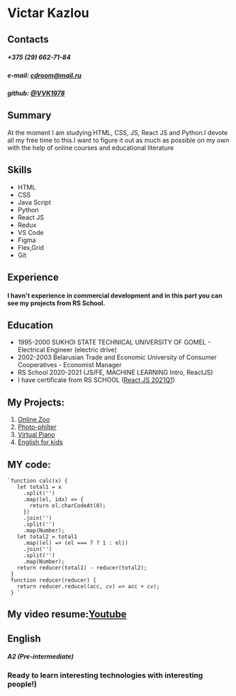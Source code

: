 # Victar Kazlou

## Contacts

##### +375 (29) 662-71-84
##### e-mail: cdroom@mail.ru
##### github: [@VVK1978](https://github.com/VVK1978)

## Summary 
At the moment I am studying HTML, CSS, JS, React JS and Python.I devote all my free time to this.I want to figure it out as much as possible on my own with the help of online courses and educational literature
 
 
## Skills
  *  HTML
 *  CSS
 *  Java Script
 *  Python
 *  React JS
 *  Redux
 *  VS Code
 *  Figma
 *  Flex,Grid
 *  Git
 

## Experience
#### I havn't experience in commercial development and in this part you can see my projects from RS School. 


 
## Education 
* 1995-2000  SUKHOI STATE TECHNICAL UNIVERSITY OF GOMEL - Electrical Engineer (electric drive)
* 2002-2003  Belarusian Trade and Economic University of Consumer Cooperatives - Economist Manager
* RS School 2020-2021 (JS/FE, MACHINE LEARNING Intro, ReactJS)
* I have certificate from RS SCHOOL ([React JS 2021Q1](https://app.rs.school/certificate/nbg8ewcj))

## My Projects:
1. [Online Zoo](https://rolling-scopes-school.github.io/vvk1978-JSFE2021Q1/online-zoo/pages/main/) 
2. [Photo-philter](https://rolling-scopes-school.github.io/vvk1978-JSFE2021Q1/photo-filter/)
3. [Virtual Piano](https://rolling-scopes-school.github.io/vvk1978-JSFE2021Q1/virtual-piano/) 
4. [English for kids](https://rolling-scopes-school.github.io/vvk1978-JSFE2021Q1/english-for-kids-base/build/)
## MY code:

    `function calc(x) {  
       let total1 = x
         .split('')
         .map((el, idx) => {
           return el.charCodeAt(0);
         })
         .join('')
         .split('')
         .map(Number);
       let total2 = total1
         .map((el) => (el === 7 ? 1 : el))
         .join('')
         .split('')
         .map(Number);
       return reducer(total1) - reducer(total2);
     }
     function reducer(reducer) {
       return reducer.reduce((acc, cv) => acc + cv);
     } `

## My video resume:[Youtube](https://www.youtube.com/embed/H4lnglQ4erk)

## English 
##### A2 (Pre-intermediate)

### Ready to learn interesting technologies with interesting people!)

